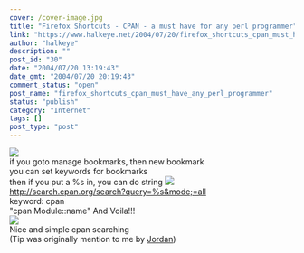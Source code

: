 ```yaml
---
cover: /cover-image.jpg
title: "Firefox Shortcuts - CPAN - a must have for any perl programmer"
link: "https://www.halkeye.net/2004/07/20/firefox_shortcuts_cpan_must_have_any_perl_programmer/"
author: "halkeye"
description: ""
post_id: "30"
date: "2004/07/20 13:19:43"
date_gmt: "2004/07/20 20:19:43"
comment_status: "open"
post_name: "firefox_shortcuts_cpan_must_have_any_perl_programmer"
status: "publish"
category: "Internet"
tags: []
post_type: "post"
---
```


![](http://www.halkeye.net/img/blog/tips/bookmarks1.jpg)  
if you goto manage bookmarks, then new bookmark  
you can set keywords for bookmarks  
then if you put a %s in, you can do  string ![](http://www.halkeye.net/img/blog/tips/bookmarks2.jpg)  
http://search.cpan.org/search?query=%s&mode;=all  
keyword: cpan  
"cpan Module::name" And Voila!!!  
![](http://www.halkeye.net/img/blog/tips/bookmarks3.jpg)  
Nice and simple cpan searching   
(Tip was originally mention to me by [Jordan](http://j0rd.ath.cx))